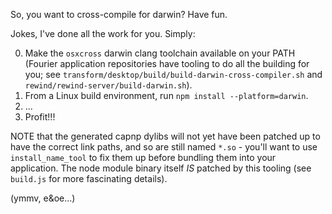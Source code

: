 So, you want to cross-compile for darwin? Have fun.

Jokes, I've done all the work for you. Simply:

0. Make the `osxcross` darwin clang toolchain available on your PATH
   (Fourier application repositories have tooling to do all the building for you; see
   `transform/desktop/build/build-darwin-cross-compiler.sh` and
   `rewind/rewind-server/build-darwin.sh`).
1. From a Linux build environment, run `npm install --platform=darwin`.
2. ...
3. Profit!!!

NOTE that the generated capnp dylibs will not yet have been patched up to have the correct link
paths, and so are still named `*.so` - you'll want to use `install_name_tool` to fix them up before
bundling them into your application. The node module binary itself *IS* patched by this tooling (see
`build.js` for more fascinating details).

(ymmv, e&oe...)
